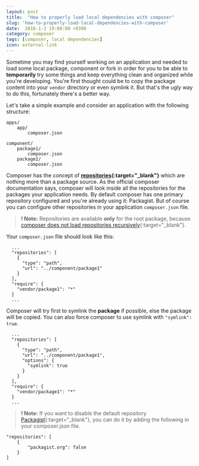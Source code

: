 ```yaml
---
layout: post
title:  "How to properly load local dependencies with composer"
slug: 'how-to-properly-load-local-dependencies-with-composer'
date:  2018-1-3 19:00:00 +0300
category: composer
tags: [composer, local dependencies]
icon: external-link
---
```


Sometime you may find yourself working on an application and needed to load some local package, component or fork in 
order for you to be able to **temporarily** try some things and keep everything clean and organized while you're 
developing.
You're first thought could be to copy the package content into your `vendor` directory or even symlink it. But that's 
the ugly way to do this, fortunately there's a better way.

Let's take a simple example and consider an application with the following structure:

```
apps/
    app/
        composer.json
    
component/
    package1/
        composer.json
    package2/
        composer.json
```

Composer has the concept of **[repositories](https://getcomposer.org/doc/05-repositories.md#repository){:target="_blank"}** 
which are nothing more than a package source. As the official composer documentation says, composer will look inside all 
the repositories for the packages your application needs.
By default composer has one primary repository configured and you're already using it: Packagist. But of course you can 
configure other repositories in your application `composer.json` file.

> **! Note:**
> Repositories are available **only** for the root package, because [composer does not load repositories recursively](https://getcomposer.org/doc/faqs/why-can't-composer-load-repositories-recursively.md){:target="_blank"}.

Your `composer.json` file should look like this:

```
  ...
  "repositories": [
    {
      "type": "path",
      "url": "../component/package1"
    }
  ],
  "require": {
    "vendor/package1": "*"
  }
  ...
```

Composer will try first to symlink the **package** if possible, else the package will be copied. You can also force 
composer to use symlink with `"symlink": true`.

```
  ...
  "repositories": [
    {
      "type": "path",
      "url": "../component/package1",
      "options": {
        "symlink": true
      }
    }
  ],
  "require": {
    "vendor/package1": "*"
  }
  ...
```

> **! Note:**
> If you want to disable the default repository [Packagist](https://packagist.org){:target="_blank"}, you can do it by adding the following in your 
> composer.json file.
  
  ```
  "repositories": [
      {
          "packagist.org": false
      }
  ]
  ```
  
